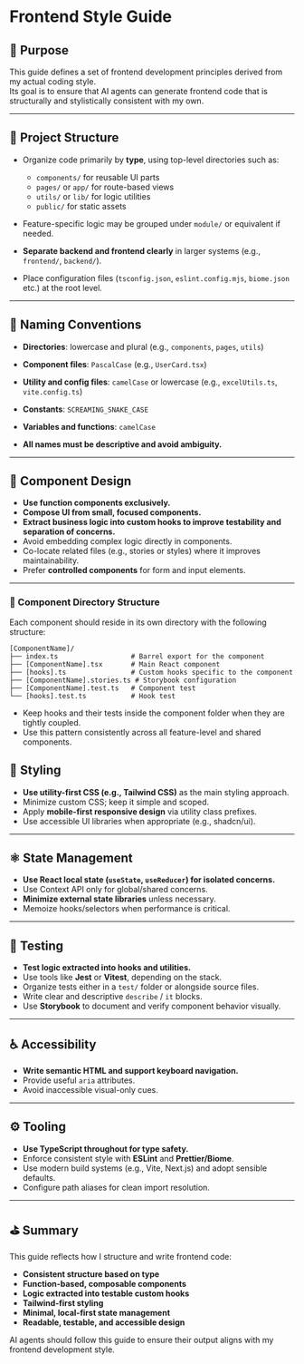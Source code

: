 # Frontend Style Guide

## 🎯 Purpose

This guide defines a set of frontend development principles derived from my actual coding style.  
Its goal is to ensure that AI agents can generate frontend code that is structurally and stylistically consistent with my own.

---

## 📁 Project Structure

- Organize code primarily by **type**, using top-level directories such as:

  - `components/` for reusable UI parts
  - `pages/` or `app/` for route-based views
  - `utils/` or `lib/` for logic utilities
  - `public/` for static assets

- Feature-specific logic may be grouped under `module/` or equivalent if needed.

- **Separate backend and frontend clearly** in larger systems (e.g., `frontend/`, `backend/`).

- Place configuration files (`tsconfig.json`, `eslint.config.mjs`, `biome.json` etc.) at the root level.

---

## 🧠 Naming Conventions

- **Directories**: lowercase and plural (e.g., `components`, `pages`, `utils`)
- **Component files**: `PascalCase` (e.g., `UserCard.tsx`)
- **Utility and config files**: `camelCase` or lowercase (e.g., `excelUtils.ts`, `vite.config.ts`)
- **Constants**: `SCREAMING_SNAKE_CASE`
- **Variables and functions**: `camelCase`

- **All names must be descriptive and avoid ambiguity.**

---

## 🧩 Component Design

- **Use function components exclusively.**
- **Compose UI from small, focused components.**
- **Extract business logic into custom hooks to improve testability and separation of concerns.**
- Avoid embedding complex logic directly in components.
- Co-locate related files (e.g., stories or styles) where it improves maintainability.
- Prefer **controlled components** for form and input elements.

---

### 🔖 Component Directory Structure

Each component should reside in its own directory with the following structure:

```
[ComponentName]/
├── index.ts                  # Barrel export for the component
├── [ComponentName].tsx       # Main React component
├── [hooks].ts                # Custom hooks specific to the component
├── [ComponentName].stories.ts # Storybook configuration
├── [ComponentName].test.ts   # Component test
└── [hooks].test.ts           # Hook test
```

- Keep hooks and their tests inside the component folder when they are tightly coupled.
- Use this pattern consistently across all feature-level and shared components.

## 🎨 Styling

- **Use utility-first CSS (e.g., Tailwind CSS)** as the main styling approach.
- Minimize custom CSS; keep it simple and scoped.
- Apply **mobile-first responsive design** via utility class prefixes.
- Use accessible UI libraries when appropriate (e.g., shadcn/ui).

---

## ⚛️ State Management

- **Use React local state (`useState`, `useReducer`) for isolated concerns.**
- Use Context API only for global/shared concerns.
- **Minimize external state libraries** unless necessary.
- Memoize hooks/selectors when performance is critical.

---

## 🧪 Testing

- **Test logic extracted into hooks and utilities.**
- Use tools like **Jest** or **Vitest**, depending on the stack.
- Organize tests either in a `test/` folder or alongside source files.
- Write clear and descriptive `describe` / `it` blocks.
- Use **Storybook** to document and verify component behavior visually.

---

## ♿ Accessibility

- **Write semantic HTML and support keyboard navigation.**
- Provide useful `aria` attributes.
- Avoid inaccessible visual-only cues.

---

## ⚙️ Tooling

- **Use TypeScript throughout for type safety.**
- Enforce consistent style with **ESLint** and **Prettier/Biome**.
- Use modern build systems (e.g., Vite, Next.js) and adopt sensible defaults.
- Configure path aliases for clean import resolution.

---

## ⛳ Summary

This guide reflects how I structure and write frontend code:

- **Consistent structure based on type**
- **Function-based, composable components**
- **Logic extracted into testable custom hooks**
- **Tailwind-first styling**
- **Minimal, local-first state management**
- **Readable, testable, and accessible design**

AI agents should follow this guide to ensure their output aligns with my frontend development style.
